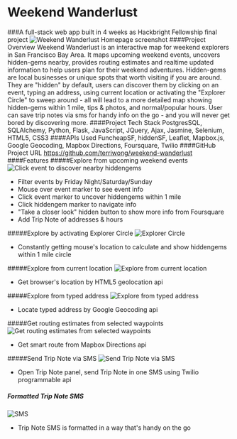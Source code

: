 # Weekend Wanderlust
###A full-stack web app built in 4 weeks as Hackbright Fellowship final project
<img src="https://cloud.githubusercontent.com/assets/4592446/13552705/a176d93a-e322-11e5-8f97-170b77e42f39.png" alt="Weekend Wanderlust Homepage screenshot">
####Project Overview
Weekend Wanderlust is an interactive map for weekend explorers in San Francisco Bay Area. It maps upcoming weekend events, uncovers hidden-gems nearby, provides routing estimates and realtime updated information to help users plan for their weekend adventures. Hidden-gems are local businesses or unique spots that worth visiting if you are around. They are "hidden" by default, users can discover them by clicking on an event, typing an address, using current location or activating the "Explorer Circle" to sweep around - all will lead to a more detailed map showing hidden-gems within 1 mile, tips & photos, and normal/popular hours. User can save trip notes via sms for handy info on the go - and you will never get bored by discovering more.
####Project Tech Stack
PostgresSQL, SQLAlchemy, Python, Flask, JavaScript, JQuery, Ajax,  Jasmine, Selenium, HTML5, CSS3
####APIs Used
FuncheapSF, hiddenSF, Leaflet, Mapbox.js,  Google Geocoding, Mapbox Directions, Foursquare, Twilio
####GitHub Project URL
https://github.com/terriwong/weekend-wanderlust
####Features
#####Explore from upcoming weekend events
![Click event to discover nearby hiddengems](https://cloud.githubusercontent.com/assets/4592446/13623112/fe9ae5ba-e558-11e5-8c3c-33b2d3ffac48.gif)
* Filter events by Friday Night/Saturday/Sunday
* Mouse over event marker to see event info
* Click event marker to uncover hiddengems within 1 mile
* Click hiddengem marker to navigate info
* "Take a closer look" hidden button to show more info from Foursquare
* Add Trip Note of addresses & hours

#####Explore by activating Explorer Circle
![Explorer Circle](https://cloud.githubusercontent.com/assets/4592446/13623393/314f316c-e55b-11e5-9721-d7ff122970dd.gif)
* Constantly getting mouse's location to calculate and show hiddengems within 1 mile circle

#####Explore from current location
![Explore from current location](https://cloud.githubusercontent.com/assets/4592446/13623448/aace10e4-e55b-11e5-9ee9-4605c51be543.gif)
* Get browser's location by HTML5 geolocation api

#####Explore from typed address
![Explore from typed address](https://cloud.githubusercontent.com/assets/4592446/13623541/2bd4c296-e55c-11e5-8dcc-f807a8b1b1a6.gif)
* Locate typed address by Google Geocoding api

#####Get routing estimates from selected waypoints
![Get routing estimates from selected waypoints](https://cloud.githubusercontent.com/assets/4592446/13623502/e2d22cd2-e55b-11e5-8541-92efa6da782c.gif)
* Get smart route from Mapbox Directions api

#####Send Trip Note via SMS
![Send Trip Note via SMS](https://cloud.githubusercontent.com/assets/4592446/13623605/a1abebe8-e55c-11e5-8b2d-17dc7a922add.gif)
* Open Trip Note panel, send Trip Note in one SMS using Twilio programmable api

##### Formatted Trip Note SMS
![SMS](https://cloud.githubusercontent.com/assets/4592446/13623776/c9631908-e55d-11e5-8cf3-df6812c06730.gif)
* Trip Note SMS is formatted in a way that's handy on the go
